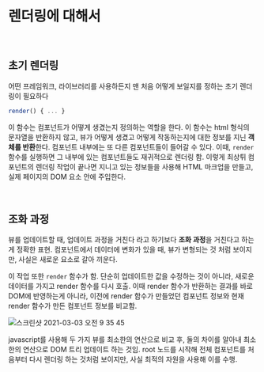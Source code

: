 # 렌더링에 대해서

<br/>

## 초기 렌더링

어떤 프레임워크, 라이브러리를 사용하든지 맨 처음 어떻게 보일지를 정하는 초기 렌더링이 필요하다

```jsx
render() { ... }
```

이 함수는 컴포넌트가 어떻게 생겼는지 정의하는 역할을 한다. 이 함수는 html 형식의 문자열을 반환하지 않고, 뷰가 어떻게 생겼고 어떻게 작동하는지에 대한 정보를 지닌 **객체를 반환**한다. 컴포넌트 내부에는 또 다른 컴포넌트들이 들어갈 수 있다. 이때, `render` 함수를 실행하면 그 내부에 있는 컴포넌트들도 재귀적으로 렌더링 함. 이렇게 최상튀 컴포넌트의 렌더링 작업이 끝나면 지니고 있는 정보들을 사용해 HTML 마크업을 만들고, 실제 페이지의 DOM 요소 안에 주입한다.

<br/>

## 조화 과정

뷰를 업데이트할 때, 업데이트 과정을 거친다 라고 하기보다 **조화 과정**을 거친다고 하는게 정확한 표현. 컴포넌트에서 데이터에 변화가 있을 때, 뷰가 변형되는 것 처럼 보이지만, 사실은 새로운 요소로 갈아 끼운다.

이 작업 또한 `render` 함수가 함. 단순히 업데이트한 값을 수정하는 것이 아니라, 새로운 데이터를 가지고 render 함수를 다시 호출. 이때 render 함수가 반환하는 결과를 바로 DOM에 반영하는게 아니라, 이전에 render 함수가 만들었던 컴포넌트 정보와 현재 render 함수가 만든 컴포넌트 정보를 비교함.

![스크린샷 2021-03-03 오전 9 35 45](https://user-images.githubusercontent.com/59427983/109734164-e1cd3400-7c03-11eb-876b-29043b31e451.png)

javascript를 사용해 두 가지 뷰를 최소한의 연산으로 비교 후, 둘의 차이를 알아내 최소한의 연산으로 DOM 트리 업데이트 하는 것임. root 노드를 시작해 전체 컴포넌트를 처음부터 다시 렌더링 하는 것처럼 보이지만, 사실 최적의 자원을 사용해 이를 수행.